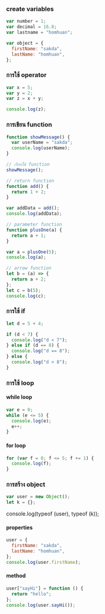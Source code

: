 ### create variables

```js
var number = 1;
var decimal = 16.8;
var lastname = "homhuan";

var object = {
  firstName: "sakda",
  lastName: "homhuan",
};
```

### การใช้ operator

```js
var x = 5;
var y = 2;
var z = x + y;

console.log(z);
```

### การเขียน function

```js
function showMessage() {
  var userName = "sakda";
  console.log(userName);
}

// เรียกใช้ function
showMessage();

// return function
function add() {
  return 1 + 2;
}

var addData = add();
console.log(addData);

// parameter function
function plusOne(a) {
  return a + 1;
}

var a = plusOne(5);
console.log(a);

// arrow function
let b = (a) => {
  return a + 2;
};
let c = b(5);
console.log(c);
```

### การใช้ if

```js
let d = 5 + 4;

if (d < 7) {
  console.log("d < 7");
} else if (d == 8) {
  console.log("d == 8");
} else {
  console.log("d > 8");
}
```

### การใช้ loop

#### while loop

```js
var e = 0;
while (e <= 5) {
  console.log(e);
  e++;
}
```

#### for loop

```js
for (var f = 0; f <= 5; f += 1) {
  console.log(f);
}
```

### การสร้าง object

```js
var user = new Object();
let k = {};
```

console.log(typeof (user), typeof (k));

#### properties

```js
user = {
  firstName: "sakda",
  lastName: "homhuan",
};
console.log(user.firstName);
```

#### method

```js
user["sayHi"] = function () {
  return "hello";
};
console.log(user.sayHi());
```
